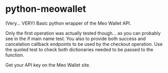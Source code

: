 python-meowallet
================

(Very... VERY) Basic python wrapper of the Meo Wallet API.

Only the first operation was actually tested though... as you can probably see in the if main name test. You also to provide both success and cancelation callback endpoints to be used by the checkout operation. Use the quoted test to check both dictionaries needed to be passed to the function.

Get your API key on the Meo Wallet site.

